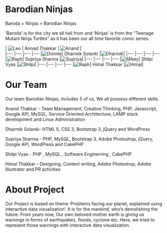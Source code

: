 Barodian Ninjas
================
Baroda + Ninjas = Barodian Ninjas 

‘Baroda’ is for the city we all hail from and ‘Ninjas’ is from the “Teenage Mutant Ninja Turtles” as it has been our all time favorite comic series.
 

| ![Leo](http://anthakkar08.koding.io/wp-content/uploads/2014/12/ninja1.png) | Annad Thakkar | ![Anand](http://anthakkar08.koding.io/wp-content/uploads/2014/12/anand.png) |  
|--- |--- |--- |--- 
|![Donnie](http://anthakkar08.koding.io/wp-content/uploads/2014/12/ninja2.png)| Dharmik Solanki |![Dharmik](http://anthakkar08.koding.io/wp-content/uploads/2014/12/dharmik.png)|
|--- |--- |--- |---  
|![Raph](http://anthakkar08.koding.io/wp-content/uploads/2014/12/ninja4.png)| Supriya Sharma |![Supriya](http://anthakkar08.koding.io/wp-content/uploads/2014/12/sup.png)|
|--- |--- |--- |--- 
|![Mikey](http://anthakkar08.koding.io/wp-content/uploads/2014/12/ninja3.png)| Shilpi Vyas |![Shilpi](http://anthakkar08.koding.io/wp-content/uploads/2014/12/shilpi.png)|
|--- |--- |--- |--- 
|![Raph](http://anthakkar08.koding.io/wp-content/uploads/2014/12/ninja4.png)| Himal Thakkar |![Himal](http://anthakkar08.koding.io/wp-content/uploads/2014/12/himal.png)|

Our Team
=======
Our team Barodian Ninjas, includes 5 of us, We all possess different skills.

Anand Thakkar  - Team Management, Creative Thinking, PHP, Javascript, Google API, MySQL, Service Oriented Architecture, LAMP stack development and Linux Administration

Dharmik Solanki- HTML 5, CSS 3, Bootstrap 3, jQuery and WordPress 

Supriya Sharma - PHP, MySQL, Bootstrap 3, Adobe Photoshop, jQuery, Google API, WordPress and CakePHP

Shilpi Vyas - PHP ,  MySQL  , Software Enginerring , CakePHP

Himal Thakkar  - Designing, Content writing, Adobe Photoshop, Adobe Illustrator and PR activities

About Project
=======
Our Project is based on theme ‘Problems facing our planet, explained using interactive data visualization’.
It is for the mankind, who’s demolishing the future. From years now, Our own beloved mother earth is giving us warnings in forms of earthquakes, floods, cyclone etc. Here, we tried to represent those warnings with interactive data visualization.
